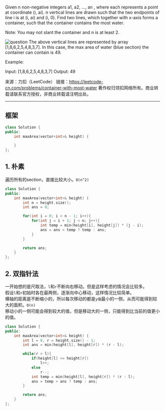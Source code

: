 Given n non-negative integers a1, a2, ..., an , where each represents a point at coordinate (i, ai). n vertical lines are drawn such that the two endpoints of line i is at (i, ai) and (i, 0). Find two lines, which together with x-axis forms a container, such that the container contains the most water.

Note: You may not slant the container and n is at least 2.

![question](https://s3-lc-upload.s3.amazonaws.com/uploads/2018/07/17/question_11.jpg)
The above vertical lines are represented by array [1,8,6,2,5,4,8,3,7]. In this case, the max area of water (blue section) the container can contain is 49.

Example:

Input: [1,8,6,2,5,4,8,3,7]
Output: 49

来源：力扣（LeetCode）
链接：https://leetcode-cn.com/problems/container-with-most-water
著作权归领扣网络所有。商业转载请联系官方授权，非商业转载请注明出处。
_________________

## 框架
```cpp
class Solution {
public:
    int maxArea(vector<int>& height) {
        
    }
};
```

## 1. 朴素
遍历所有的section，直接比较大小。`O(n^2)`  
```cpp
class Solution {
public:
    int maxArea(vector<int>& height) {
        int n = height.size();
        int ans = 0;

        for(int i = 0; i < n - 1; i++){
            for(int j = i + 1; j < n; j++){
                int temp = min(height[i], height[j]) * (j - i);
                ans = ans < temp ? temp : ans;
            }
        }

        return ans;
    }
};
```

## 2. 双指针法
一开始想的是尺取法，`l`和`r`不断向右移动。但是这样考虑的情况会比较多。  
假设`l`和`r`初始时各在最两侧，逐渐向中心移动，这样情况比较简单。  
横轴的距离是不断缩小的，所以每次移动的都是`y值`最小的一侧，从而可能得到较大的面积。`O(n)`  
移动小的一侧可能会得到较大的值，但是移动大的一侧，只能得到比当前的值更小的值。  
```cpp
class Solution {
public:
    int maxArea(vector<int>& height) {
        int l = 0, r = height.size() - 1;
        int ans = min(height[l], height[r]) * (r - l);

        while(r > l){
            if(height[l] <= height[r])
                l++;
            else
                r--;
            int temp = min(height[l], height[r]) * (r - l);
            ans = temp > ans ? temp : ans;
        }

        return ans;
    }
};
```